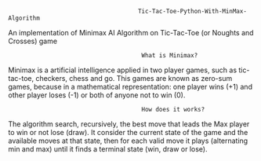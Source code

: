                                          Tic-Tac-Toe-Python-With-MinMax-Algorithm
An implementation of Minimax AI Algorithm on Tic-Tac-Toe (or Noughts and Crosses) game

                                          What is Minimax?
Minimax is a artificial intelligence applied in two player games, such as tic-tac-toe, checkers, chess and go. This games are known as 
zero-sum games, because in a mathematical representation: one player wins (+1) and other player loses (-1) or both of anyone not to win (0).

                                          How does it works?
The algorithm search, recursively, the best move that leads the Max player to win or not lose (draw). It consider the current state of the 
game and the available moves at that state, then for each valid move it plays (alternating min and max) until it finds a terminal state 
(win, draw or lose).
